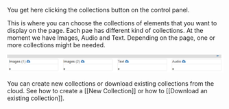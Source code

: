 You get here clicking the collections button on the control panel.

This is where you can choose the collections of elements that you want to display on the page. Each pae has different kind of collections. At the moment we have Images, Audio and Text. Depending on the page, one or more collections might be needed.

![Collections](/wiki/images/collections.png)

You can create new collections or download existing collections from the cloud. See how to create a [[New Collection]] or how to [[Download an existing collection]].